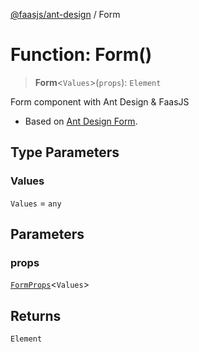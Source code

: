 [@faasjs/ant-design](../README.md) / Form

# Function: Form()

> **Form**\<`Values`\>(`props`): `Element`

Form component with Ant Design & FaasJS

- Based on [Ant Design Form](https://ant.design/components/form/).

## Type Parameters

### Values

`Values` = `any`

## Parameters

### props

[`FormProps`](../interfaces/FormProps.md)\<`Values`\>

## Returns

`Element`
